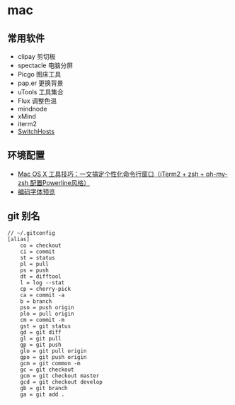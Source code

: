 # mac 

## 常用软件

- clipay 剪切板
- spectacle 电脑分屏
- Picgo 图床工具
- pap.er 更换背景
- uTools 工具集合
- Flux 调整色温
- mindnode
- xMind
- iterm2
- [SwitchHosts](https://oldj.github.io/SwitchHosts/)

## 环境配置

- [Mac OS X 工具技巧：一文搞定个性化命令行窗口（iTerm2 + zsh + oh-my-zsh 配置Powerline风格）
](https://blog.csdn.net/mickjoust/article/details/82289497)
- [编码字体预览](https://www.programmingfonts.org/)


## git 别名
```
// ~/.gitconfig
[alias]
    co = checkout
    ci = commit
    st = status
    pl = pull
    ps = push
    dt = difftool
    l = log --stat
    cp = cherry-pick
    ca = commit -a
    b = branch
    pso = push origin
    plo = pull origin
    cm = commit -m
    gst = git status
    gd = git diff
    gl = git pull
    gp = git push
    glo = git pull origin
    gpo = git push origin
    gcm = git common -m
    gc = git checkout
    gcm = git checkout master
    gcd = git checkout develop
    gb = git branch
    ga = git add .

```